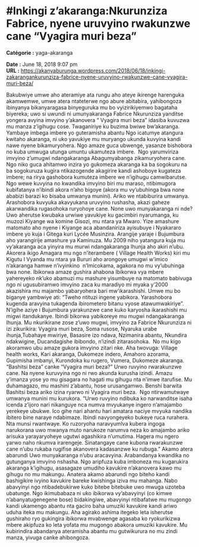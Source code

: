 # #Inkingi z’akaranga:Nkurunziza Fabrice, nyene uruvyino rwakunzwe cane “Vyagira muri beza”

**Catégorie :** yaga-akaranga

**Date :** June 18, 2018 9:07 pm  
**URL :** https://akanyaburunga.wordpress.com/2018/06/18/inkingi-zakarangankurunziza-fabrice-nyene-uruvyino-rwakunzwe-cane-vyagira-muri-beza/

Bakubwiye umwe aho ateramiye ata rungu aho ateye ikirenge harenguka akamwemwe, umwe atera ntateterwe ngo abure abitabira, yahibongoza ibinyanya bikanyaragasa binyeguruka mu bo vyizirikiyemwo bagataha biyereka; uwo si uwundi ni umunyakaranga Fabrice Nkurunziza yanditse yongera avyina imvyino y’akanovera “ Vyagira muri beza” idasiba kuvuzwa mu manza z’igihugu cose. Twaganiriye ku buzima bwiwe bw’akaranga.
Yambaye imbega imbere yo guteramisha abantu
Ngo icatumye atangura kwitaho akaranga, ni uko yavukiye mu muryango ukunda kuvyina kandi nawe nyene bikamuryohera. Ngo amaze guca ubwenge, yasanze bishobora no kuba umwuga utunga umuntu ukamuteza imbere.  Ngo yarumviriza imvyino z’umugwi ndangakaranga Abagumyabanga zikamuryohera cane. Ngo niko guca ahitamwo inzira yo gukomeza akaranga ka ba sogokuru na ba sogokuruza kugira ntikazogende akagirire kandi ashoboye kugateza imbere; na rirya gashobora kumuteza imbere we n’igihugu camwibarutse. Ngo wewe kuvyina no kwandika imvyino biri mu maraso, ntibimugora kubifatanya n’ibindi akora n’aho bigoye (akora mu vy’ubuhinga bwa none ababizi barazi ko bisaba umwanya munini). Ariko we ntabiburira umwanya. Arashobora kuvyuka akavyukana uruvyino rushasha, akazi gaheze akarwandika rugasohoka ruryohoye cane.
None uwo munyakaranga ni nde?
Uwo aherutse kwubaka urwiwe yavukiye ku gacimbiri nyarumanga, ku muzozi Kiyange wa komine Gisozi, mu ntara ya Mwaro. Yize amashure matomato aho nyene i Kiyange aca abandaniriza ayisubuye i Nyakararo imbere yo kuja i Gitega kuri Lycée Musinzira. Arangije yaraje i Bujumbura aho yarangirije amashure ya Kaminuza. Mu 2009 niho yatangura kuja mu vy’akaranga aca yinyira mu murwi ndangakaranga Ihunja aho akiri n’ubu. Akorera ikigo Amagara mu ngo n’iterambere ( Village Health Works) kiri mu Kigutu I Vyanda mu ntara ya Bururi aho arongoye umugwi w’imico n’akaranga hamwe n’ivyinkino  n’Imicokama, agakora no mu vy’ubuhinga bwa none.
Ibikorwa amaze gushira ahabona
Ibikorwa vya mbere yahereyeko nk’uko abamuzi mu mashure yisumbuye na matomato babivuga ngo ni ugusubiramwo imvyino zaca ku maradiyo mi myaka y’2000 akazishira mu majambo yabaryohera bari mw’ikarashishi. Umwe mu bo biganye yambwiye ati: “Tweho ntituzi ingene yabikora. Yarashobora kugenda aravyina tukagenda ibirometero bitanu vyose atawumwakiriye”. N’igihe aziye i Bujumbura yarakunzwe cane kuko karyosha ikarashishi mu migwi itandukanye.
Ibindi bikorwa yabikoreye mu mugwi ndangakaranga Ihunja. Mu nkurikirane zose z’uwo mugwi, imvyino za Fabrice Nkurunziza ni izi zikurikira: Vyagira muri beza, Soma rusose, Nyaruka urabe ihunja,Tubahaye mwiriye, Basasire izo ndava, Nzimanira abantu, Nkundira ndakwigine, Ducandagishe ibibondo, n’izindi zitarasohoka.  No mu kigo akoramwo ubu amaze gukora imvyino zitari nke. Aha twovuga: Village health works, Kari akaranga, Dukomeze indero, Amahoro azorama, Gupimisha imbanyi, Kurondoka ku rugero, Vumera, Dukomeze akaranga.
“Bashitsi beza” canke “Vyagira muri beza?”
Urwo ruvyino rwarakunzwe cane. Na nyene kuruvyina ngo ni rwo akunda kurusha izindi. Amazu y’imanza yose yo mu gisagara no hagati mu gihugu nta n’imwe itarufise. Mu duhamagazo, mu mashini z’abantu, hose urusangamwo. Benshi barwita Bashitsi beza ariko izina ryarwo ni Vyagira muri beza.  Ngo ntirwamutwaye umwanya munini mu kurukora.
“Urwo ruvyino ndibuka ko narwanditse isaha icenda z’ijoro nari nikanguye nca numva mvyukanye ingero n’amajambo yerekeye ubukwe. Ico gihe nari ahantu hari amatara naciye mvyuka nandika ibitero bine naraye ndabimaze. Ibindi navyongeyeko bukeye ruca rurahera. Nta munsi rwantwaye.
Ko ruzoryoha naravyumlva kubera ingoga narukorana uwo mwanya muto narukoze narumva neza ko amajambo ariko arisuka yarayaryoheye ugutwi agashikira n’umutima. Hagera mu ngero yarwo naho nkumva irarengeje. Sinatangaye cane kubona rwarakunzwe cane n’ubu rukaba rugifise akanovera kadasanzwe ku rubuga.”
Akamo atera abarundi
Uwo munyakaranga n’ubu aracavyina. Arabandanya kwandika no gutunganya imvyino nshasha. Ngo aripfuza kuba imboneza mu kugarukira akaranga k’igihugu, asasagaze umudiho kavukire n’akanovera kawo mu gihugu no mu makungu. Anatera akamo abarundi ngo biteho kandi bashigikire ivyino kavukire bareke kwishinga iziva mu mahanga. Nabo abavyinyi ngo ntibadebukirwe kuko bitebe bitebuke uwo mwuga uzoteba ubatunge.
Ngo ikimubabaza ni uko ibikorwa vy’abavyinyi (co kimwe n’abanyatugenegene bose) bidakingiwe, abavyinyi ntibafatwe mu mugongo kandi ukamengo abantu nta gaciro baha umuziki kavukire kandi ariwo uduha iteka mu makungu. Aha agirako ashima itegeko leta isherutse gushiraho ryo gukingira ibikorwa mvabwenge agasaba ko ryokurikizwa mbere akipfuza ko leta yofata mu mugongo abakora umuziki kavukire.
Mu kubirindira abandanya ateramisha abantu mu gutwikurura no mu zindi manza, yivuga canke ahibongoza.
